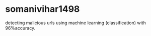 # somanivihar1498
detecting malicious urls using machine learning (classification) with 96%accuracy.
